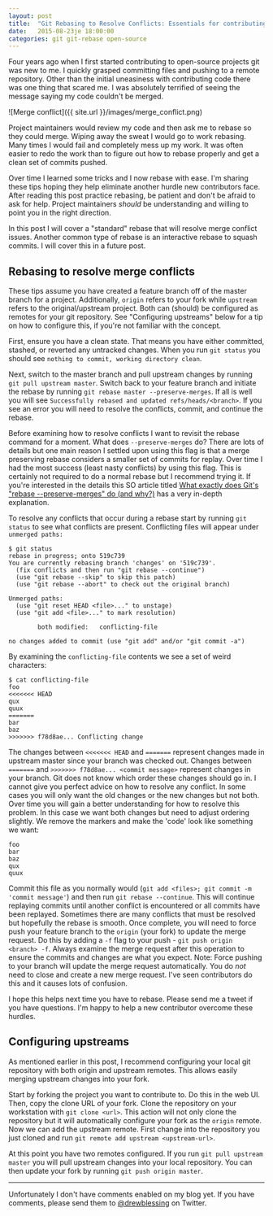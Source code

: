 ```yaml
---
layout: post
title:  "Git Rebasing to Resolve Conflicts: Essentials for contributing"
date:   2015-08-23je 18:00:00
categories: git git-rebase open-source
---
```


Four years ago when I first started contributing to open-source projects git was new to me. I quickly
grasped committing files and pushing to a remote repository. Other than the initial uneasiness with
contributing code there was one thing that scared me. I was absolutely terrified of seeing the 
message saying my code couldn't be merged.

![Merge conflict]({{ site.url }}/images/merge_conflict.png)

Project maintainers would review my code 
and then ask me to rebase so they could merge. Wiping away the sweat I would go to work rebasing. 
Many times I would fail and completely mess up my work. It was often easier to redo the 
work than to figure out how to rebase properly and get a clean set of commits pushed. 

Over time I learned some tricks and I now rebase with ease. I'm sharing these tips hoping they help
eliminate another hurdle new contributors face. After reading this post practice rebasing, be patient
and don't be afraid to ask for help. Project maintainers *should* be understanding and willing to 
point you in the right direction.

In this post I will cover a "standard" rebase that will resolve merge conflict issues. 
Another common type of rebase is an interactive rebase to squash commits. I will cover this in a future post.

## Rebasing to resolve merge conflicts

These tips assume you have created a feature branch off of the master branch for a project. Additionally,
`origin` refers to your fork while `upstream` refers to the original/upstream project. Both can (should)
be configured as remotes for your git repository. See "Configuring upstreams"
below for a tip on how to configure this, if you're not familiar with the concept.

First, ensure you have a clean state. That means you have either committed, stashed, or reverted any untracked
changes. When you run `git status` you should see `nothing to commit, working directory clean`.

Next, switch to the master branch and pull upstream changes by running `git pull upstream master`.
Switch back to your feature branch and initiate the rebase by running `git rebase master --preserve-merges`.
If all is well you will see `Successfully rebased and updated refs/heads/<branch>`. If you see 
an error you will need to resolve the conflicts, commit, and 
continue the rebase. 

Before examining how to resolve conflicts I want to revisit the rebase command for a moment. What does
`--preserve-merges` do? There are lots of details but one main reason I settled upon using
this flag is that a merge preserving rebase considers a smaller set of commits for replay. Over time
I had the most success (least nasty conflicts) by using this flag. This is certainly not required to
do a normal rebase but I recommend trying it. If you're interested in the details this SO article titled
[What exactly does Git's "rebase --preserve-merges" do (and why?)](http://stackoverflow.com/questions/15915430/what-exactly-does-gits-rebase-preserve-merges-do-and-why)
has a very in-depth explanation.

To resolve any conflicts that occur during a rebase start by running `git status` to see what 
conflicts are present. Conflicting files will appear under `unmerged paths:`

```
$ git status
rebase in progress; onto 519c739
You are currently rebasing branch 'changes' on '519c739'.
  (fix conflicts and then run "git rebase --continue")
  (use "git rebase --skip" to skip this patch)
  (use "git rebase --abort" to check out the original branch)

Unmerged paths:
  (use "git reset HEAD <file>..." to unstage)
  (use "git add <file>..." to mark resolution)

        both modified:   conflicting-file

no changes added to commit (use "git add" and/or "git commit -a")
```

By examining the `conflicting-file` contents we see a set of weird characters:

```
$ cat conflicting-file 
foo
<<<<<<< HEAD
qux
quux
=======
bar
baz
>>>>>>> f78d8ae... Conflicting change
```

The changes between `<<<<<<< HEAD` and `=======` represent changes made in upstream master since your branch
was checked out. Changes between `=======` and `>>>>>>> f78d8ae... <commit message>` represent
changes in your branch. Git does not know which order these changes should go in. I cannot
give you perfect advice on how to resolve any conflict. In some cases you will only want the old changes or 
the new changes but not both. Over time you will gain a better understanding for how to resolve this 
problem. In this case we want both changes but need to adjust ordering slightly. We remove the markers
and make the 'code' look like something we want:

```
foo
bar
baz
qux
quux
```

Commit this file as you normally would (`git add <files>; git commit -m 'commit message'`) and then run 
`git rebase --continue`. This will continue replaying commits until another conflict is encountered 
or all commits have been replayed. Sometimes there
are many conflicts that must be resolved but hopefully the rebase is smooth. Once complete, you will need
to force push your feature branch to the `origin` (your fork) to update the merge request. Do this by 
adding a `-f` flag to your push - `git push origin <branch> -f`. Always examine the merge request
after this operation to ensure the commits and changes are what you expect. Note: Force pushing to your branch
will update the merge request automatically. You do *not* need to close and create a new merge request. I've seen
contributors do this and it causes lots of confusion.

I hope this helps next time you have to rebase. Please send me a tweet if you have questions. I'm happy to 
help a new contributor overcome these hurdles.

## Configuring upstreams

As mentioned earlier in this post, I recommend configuring your local git repository with both origin and
upstream remotes. This allows easily merging upstream changes into your fork.

Start by forking the project you want to contribute to. Do this in the web UI.
Then, copy the clone URL of your fork. Clone the repository on your workstation with `git clone <url>`. This action
will not only clone the repository but it will automatically configure your fork as the `origin` remote. Now
we can add the upstream remote. First change into the repository you just cloned and run 
`git remote add upstream <upstream-url>`. 

At this point you have two remotes configured. If you run `git pull upstream master` you will pull upstream
changes into your local repository. You can then update your fork by running `git push origin master`. 

* * *

Unfortunately I don't have comments enabled on my blog yet. If you have comments, please send them to
[@drewblessing](https://twitter.com/drewblessing) on Twitter.
